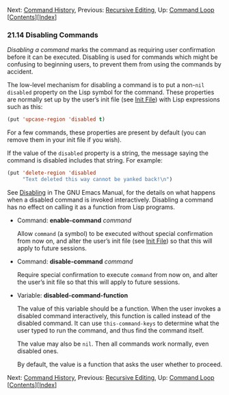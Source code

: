 

Next: [Command History](Command-History.html), Previous: [Recursive Editing](Recursive-Editing.html), Up: [Command Loop](Command-Loop.html)   \[[Contents](index.html#SEC_Contents "Table of contents")]\[[Index](Index.html "Index")]

### 21.14 Disabling Commands

*Disabling a command* marks the command as requiring user confirmation before it can be executed. Disabling is used for commands which might be confusing to beginning users, to prevent them from using the commands by accident.

The low-level mechanism for disabling a command is to put a non-`nil` `disabled` property on the Lisp symbol for the command. These properties are normally set up by the user’s init file (see [Init File](Init-File.html)) with Lisp expressions such as this:

```lisp
(put 'upcase-region 'disabled t)
```

For a few commands, these properties are present by default (you can remove them in your init file if you wish).

If the value of the `disabled` property is a string, the message saying the command is disabled includes that string. For example:

```lisp
(put 'delete-region 'disabled
     "Text deleted this way cannot be yanked back!\n")
```

See [Disabling](https://www.gnu.org/software/emacs/manual/html_node/emacs/Disabling.html#Disabling) in The GNU Emacs Manual, for the details on what happens when a disabled command is invoked interactively. Disabling a command has no effect on calling it as a function from Lisp programs.

*   Command: **enable-command** *command*

    Allow `command` (a symbol) to be executed without special confirmation from now on, and alter the user’s init file (see [Init File](Init-File.html)) so that this will apply to future sessions.

<!---->

*   Command: **disable-command** *command*

    Require special confirmation to execute `command` from now on, and alter the user’s init file so that this will apply to future sessions.

<!---->

*   Variable: **disabled-command-function**

    The value of this variable should be a function. When the user invokes a disabled command interactively, this function is called instead of the disabled command. It can use `this-command-keys` to determine what the user typed to run the command, and thus find the command itself.

    The value may also be `nil`. Then all commands work normally, even disabled ones.

    By default, the value is a function that asks the user whether to proceed.

Next: [Command History](Command-History.html), Previous: [Recursive Editing](Recursive-Editing.html), Up: [Command Loop](Command-Loop.html)   \[[Contents](index.html#SEC_Contents "Table of contents")]\[[Index](Index.html "Index")]
